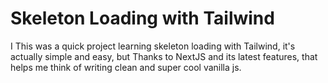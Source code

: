 # Skeleton Loading with Tailwind

I This was a quick project learning skeleton loading with Tailwind, it's actually simple and easy, but Thanks to NextJS and its latest features, that helps me think of writing clean and super cool vanilla js.
